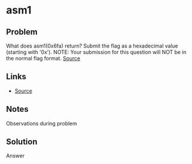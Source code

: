 # asm1

## Problem

What does asm1(0x6fa) return? Submit the flag as a hexadecimal value (starting with '0x'). NOTE: Your submission for this question will NOT be in the normal flag format. [Source](https://jupiter.challenges.picoctf.org/static/b41e08fc19ceb9d0466ebd68d36c5630/test.S)

## Links

* [Source](https://jupiter.challenges.picoctf.org/static/b41e08fc19ceb9d0466ebd68d36c5630/test.S)

## Notes

Observations during problem

## Solution

Answer
